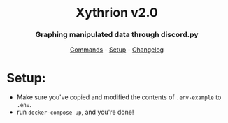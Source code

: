 <p align="center">
    <img src="/images/icon.jpg" alt=""/>
</p>
<h1 align="center">Xythrion v2.0</h1>
<h3 align="center">Graphing manipulated data through discord.py</h3>
<p align="center">
    <a href="#commands">Commands</a> -
    <a href="#setup">Setup</a> -
    <a href="#changelog">Changelog</a>
</p>

# Setup:

- Make sure you've copied and modified the contents of `.env-example` to `.env`.
- run `docker-compose up`, and you're done!
